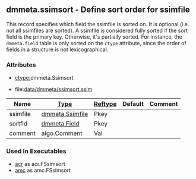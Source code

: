 ## dmmeta.ssimsort - Define sort order for ssimfile
<a href="#dmmeta-ssimsort"></a>

This record specifies which field the ssimfile is sorted on.
It is optional (i.e. not all ssimfiles are sorted).
A ssimfile is considered fully sorted if the sort field is the primary key.
Otherwise, it's partially sorted. For instance, the `dmmeta.field`
table is only sorted on the `ctype` attribute, since the order of fields
in a structure is not lexicographical.

### Attributes
<a href="#attributes"></a>
* [ctype:](/txt/ssimdb/dmmeta/ctype.md)dmmeta.Ssimsort

* file:[data/dmmeta/ssimsort.ssim](/data/dmmeta/ssimsort.ssim)

|Name|[Type](/txt/ssimdb/dmmeta/ctype.md)|[Reftype](/txt/ssimdb/dmmeta/reftype.md)|Default|Comment|
|---|---|---|---|---|
|ssimfile|[dmmeta.Ssimfile](/txt/ssimdb/dmmeta/ssimfile.md)|Pkey|
|sortfld|[dmmeta.Field](/txt/ssimdb/dmmeta/field.md)|Pkey|
|comment|algo.Comment|Val|

### Used In Executables
<a href="#used-in-executables"></a>
* [acr](/txt/exe/acr/README.md) as acr.FSsimsort
* [amc](/txt/exe/amc/README.md) as amc.FSsimsort

